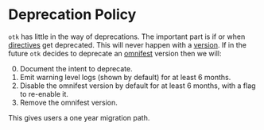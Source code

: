 # Deprecation Policy

`otk` has little in the way of deprecations. The important part is if or when [directives](./omnifest/directive) get deprecated. This will never happen with a [version](./omnifest/directive#otkversion). If in the future `otk` decides to deprecate an [omnifest](./omnifest) version then we will:

0. Document the intent to deprecate.
1. Emit warning level logs (shown by default) for at least 6 months.
2. Disable the omnifest version by default for at least 6 months, with a flag to re-enable it.
3. Remove the omnifest version.

This gives users a one year migration path.
